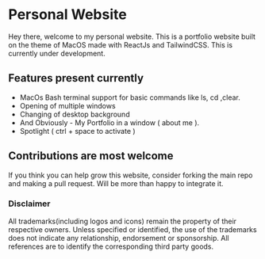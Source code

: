# Personal  Website

Hey there, welcome to my personal website.
This is a portfolio website built on the theme of MacOS made with ReactJs and TailwindCSS.
This is currently under development.



## Features present currently 

* MacOs Bash terminal support for basic commands like ls, cd ,clear.
* Opening of multiple windows
* Changing of desktop background
* And Obviously - My Portfolio in a window ( about me ).
* Spotlight ( ctrl + space  to activate ) 


## Contributions are most welcome

If you think you can help grow this website, consider forking the main repo and making a pull request. Will be more than happy to integrate it.

### Disclaimer

All trademarks(including logos and icons) remain the property of their respective owners. Unless specified or identified, the use of the trademarks does not indicate any relationship, endorsement or sponsorship. All references are to identify the corresponding third party goods.